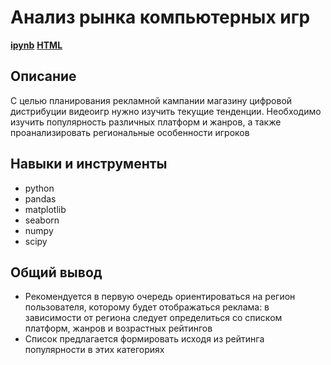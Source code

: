 # Анализ рынка компьютерных игр
[**ipynb**](https://github.com/GreyTaco/Portfolio/blob/main/Games%20analysis/8_games_analysis.ipynb)
[**HTML**](https://github.com/GreyTaco/Portfolio/blob/main/Games%20analysis/8_games_analysis.html)

## Описание
С целью планирования рекламной кампании магазину цифровой дистрибуции видеоигр нужно изучить текущие тенденции. Необходимо изучить популярность различных платформ и жанров, а также проанализировать региональные особенности игроков

## Навыки и инструменты
- python
- pandas 
- matplotlib 
- seaborn 
- numpy 
- scipy
## Общий вывод
- Рекомендуется в первую очередь ориентироваться на регион пользователя, которому будет отображаться реклама: в зависимости от региона следует определиться со списком платформ, жанров и возрастных рейтингов
- Список предлагается формировать исходя из рейтинга популярности в этих категориях

